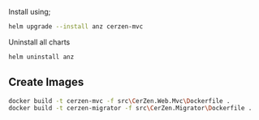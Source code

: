 ﻿Install using;

```bash
helm upgrade --install anz cerzen-mvc
```

Uninstall all charts

```bash
helm uninstall anz
```

## Create Images

```bash
docker build -t cerzen-mvc -f src\CerZen.Web.Mvc\Dockerfile .
docker build -t cerzen-migrator -f src\CerZen.Migrator\Dockerfile .
```
